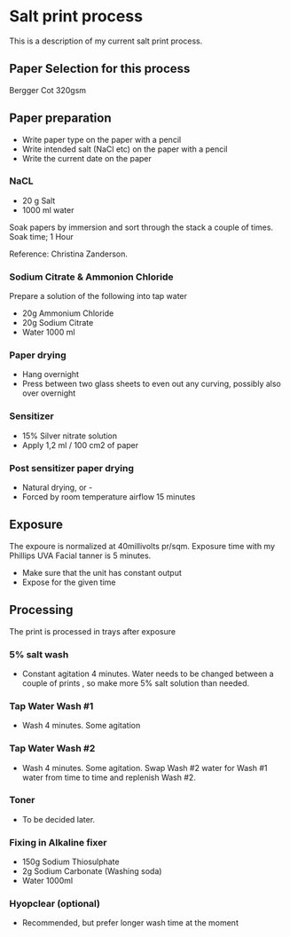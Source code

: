 # Salt print process

This is a description of my current salt print process.

## Paper Selection for this process

Bergger Cot 320gsm

## Paper preparation

* Write paper type on the paper with a pencil
* Write intended salt (NaCl etc) on the paper with a pencil
* Write the current date on the paper

### NaCL

* 20 g Salt
* 1000 ml water

Soak papers by immersion and sort through the stack a couple of times. Soak time; 1 Hour

Reference: Christina Zanderson.

### Sodium Citrate & Ammonion Chloride

Prepare a solution of the following into tap water

* 20g Ammonium Chloride
* 20g Sodium Citrate
* Water 1000 ml

### Paper drying

* Hang overnight
* Press between two glass sheets to even out any curving, possibly also over overnight

### Sensitizer

* 15% Silver nitrate solution
* Apply 1,2 ml / 100 cm2 of paper

### Post sensitizer paper drying

* Natural drying, or -
* Forced by room temperature airflow 15 minutes

## Exposure

The expoure is normalized at 40millivolts pr/sqm. Exposure time with my Phillips UVA Facial tanner is 5 minutes.

* Make sure that the unit has constant output
* Expose for the given time

## Processing

The print is processed in trays after exposure

### 5% salt wash

* Constant agitation 4 minutes. Water needs to be changed between a couple of prints
, so make more 5% salt solution than needed.

### Tap Water Wash #1

* Wash 4 minutes. Some agitation

### Tap Water Wash #2

* Wash 4 minutes. Some agitation. Swap Wash #2 water for Wash #1 water from time to time and replenish Wash #2.

### Toner

* To be decided later.

### Fixing in Alkaline fixer

* 150g Sodium Thiosulphate
* 2g Sodium Carbonate (Washing soda)
* Water 1000ml

### Hyopclear (optional)

* Recommended, but prefer longer wash time at the moment
